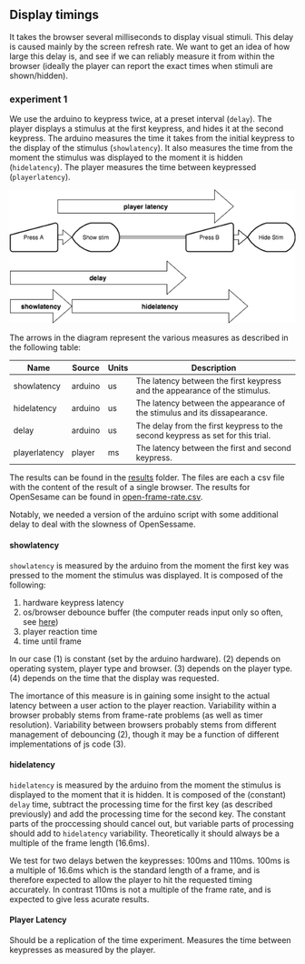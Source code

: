 ## Display timings

It takes the browser several milliseconds to display visual stimuli.
This delay is caused mainly by the screen refresh rate.
We want to get an idea of how large this delay is, and see if we can reliably measure it from within the browser 
(ideally the player can report the exact times when stimuli are shown/hidden).

### experiment 1

We use the arduino to keypress twice, at a preset interval (`delay`). 
The player displays a stimulus at the first keypress, and hides it at the second keypress.
The arduino measures the time it takes from the initial keypress to the display of the stimulus (`showlatency`).
It also measures the time from the moment the stimulus was displayed to the moment it is hidden (`hidelatency`).
The player measures the time between keypressed (`playerlatency`).

![diagram](./frame-rate1.png)

The arrows in the diagram represent the various measures as described in the following table:

Name            | Source    | Units | Description
--------------- | --------- | ----- | -----------
showlatency     | arduino   | us    | The latency between the first keypress and the appearance of the stimulus.
hidelatency     | arduino   | us    | The latency between the appearance of the stimulus and its dissapearance.
delay           | arduino   | us    | The delay from the first keypress to the second keypress as set for this trial.
playerlatency   | player    | ms    | The latency between the first and second keypress.

The results can be found in the [results](./results) folder.
The files are each a csv file with the content of the result of a single browser.
The results for OpenSesame can be found in [open-frame-rate.csv](./results/open-frame-rate.csv).

Notably, we needed a version of the arduino script with some additional delay to deal with the slowness of OpenSessame.

#### showlatency
`showlatency` is measured by the arduino from the moment the first key was pressed to the moment the stimulus was displayed.
It is composed of the following:

1. hardware keypress latency
2. os/browser debounce buffer (the computer reads input only so often, see [here](http://stackoverflow.com/questions/8348801/how-large-is-the-average-delay-from-key-presses))
3. player reaction time
4. time until frame

In our case 
(1) is constant (set by the arduino hardware). 
(2) depends on operating system, player type and browser. 
(3) depends on the player type. 
(4) depends on the time that the display was requested.

The imortance of this measure is in gaining some insight to the actual latency between a user action to the player  reaction.
Variability within a browser probably stems from frame-rate problems (as well as timer resolution).
Variability between browsers probably stems from different management of debouncing (2),
though it may be a function of different implementations of js code (3).

#### hidelatency
`hidelatency` is measured by the arduino from the moment the stimulus is displayed to the moment that it is hidden.
It is composed of the (constant) `delay` time, subtract the processing time for the first key (as described previously) and add the processing time for the second key.
The constant parts of the proccessing should cancel out, but variable parts of processing should add to `hidelatency` variability.
Theoretically it should always be a multiple of the frame length (16.6ms).

We test for two delays betwen the keypresses: 100ms and 110ms.
100ms is a multiple of 16.6ms which is the standard length of a frame, and is therefore expected to allow the player to hit the requested timing accurately.
In contrast 110ms is not a multiple of the frame rate, and is expected to give less acurate results.

#### Player Latency
Should be a replication of the time experiment. Measures the time between keypresses as measured by the player.
